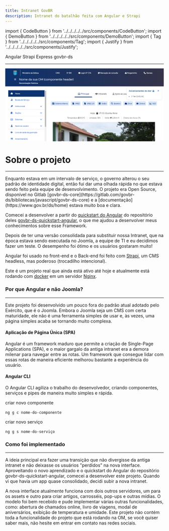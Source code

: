 ```yaml
---
title: Intranet GovBR
description: Intranet do batalhão feita com Angular e Strapi
---
```


import { CodeButton } from '../../../../../src/components/CodeButton';
import { DemoButton } from '../../../../../src/components/DemoButton'; 
import { Tag } from '../../../../../src/components/Tag';
import { Justify } from '../../../../../src/components/Justify';

<div style={{marginBottom: "1rem"}}>
<Tag docLink="https://angular.dev/">Angular</Tag>
<Tag docLink="https://strapi.io/">Strapi</Tag>
<Tag docLink="https://expressjs.com/">Express</Tag>
<Tag docLink="https://www.gov.br/ds/home">govbr-ds</Tag>
</div>

<CodeButton codeLink="https://github.com/nixoletas/intranet-govbr"/>
<DemoButton liveLink="https://nixoletas.github.io/intranet-govbr"/>

---

![govbr-screenc](\img\intranet-govbr.png)

# Sobre o projeto
---
<Justify>
Enquanto estava em um intervalo de serviço, o governo alterou o seu padrão de identidade digital, então fui dar uma olhada rápida no que estava sendo feito pela equipe de desenvolvimento. O projeto era Open Source, disponível no Gitlab [govbr-ds-core](https://gitlab.com/govbr-ds/bibliotecas/javascript/govbr-ds-core) e a [documentação](https://www.gov.br/ds/home) estava muito boa e clara.

Comecei a desenvolver a partir do [quickstart do Angular](https://angular.dev) do repositório deles [govbr-ds-quickstart-angular](https://gitlab.com/govbr-ds/bibliotecas/javascript/govbr-ds-quickstart-angular), o que me ajudou a desenvolver meus conhecimentos sobre esse Framework.

Depois de ter uma versão consolidada para substituir nossa Intranet, que na época estava sendo executada no Joomla, a equipe de TI e eu decidimos fazer um teste. O desempenho foi ótimo e os usuários gostaram muito!

Angular foi usado no front-end e o Back-end foi feito com [Strapi](https://strapi.io/), um CMS headless, mas poderoso (trocadilho intencional).

Este é um projeto real que ainda está ativo até hoje e atualmente está rodando com [docker](https://www.docker.com/) em um servidor [Nginx](https://nginx.org/).

### Por que Angular e não Joomla?
---
Este projeto foi desenvolvido um pouco fora do padrão atual adotado pelo Exército, que é o Joomla. Embora o Joomla seja um CMS com certa maturidade, ele não é uma ferramenta simples de usar e, às vezes, uma página simples acaba se tornando muito complexa.

#### Aplicação de Página Única (SPA)
Angular é um framework maduro que permite a criação de Single-Page Applications (SPA), e o maior gargalo da antiga intranet era a demora milenar para navegar entre as rotas. Um framework que consegue lidar com essas rotas de maneira eficiente melhorou bastante a experiência do usuário.

#### Angular CLI
O Angular CLI agiliza o trabalho do desenvolvedor, criando componentes, serviços e pipes de maneira muito simples e rápida.

criar novo componente
```
ng g c nome-do-componente
```

criar novo serviço
```
ng g s nome-do-serviço
```

### Como foi implementado
---
A ideia principal era fazer uma transição que não divergisse da antiga intranet e não deixasse os usuários "perdidos" na nova interface. Aproveitando o novo aprendizado e o quickstart do Angular do repositório govbr-ds-quickstart-angular, comecei a desenvolver este projeto. Quando vi que havia um app quase consolidado, decidi subir a nova intranet.

A nova interface atualmente funciona com dois outros servidores, um para os assets e outro para criar artigos, carrosséis, pop-ups e outras mídias. O modelo foi bem recebido e pude implementar várias outras funcionalidades, como: abertura de chamados online, livro de viagens, modal de aniversários, exibição de temperatura e umidade. Este projeto não contém toda a funcionalidade do projeto que está rodando na OM, se você quiser saber mais, não hesite em entrar em contato nas redes sociais.

</Justify>
